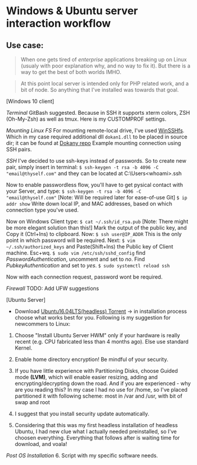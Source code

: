 # Windows & Ubuntu server interaction workflow

## Use case:
> When one gets tired of _enterprise_ applications breaking up on Linux (usualy with poor explanation why, and no way to fix it). But there is a way to get the best of both worlds IMHO.

> At this point local server is intended only for PHP related work, and a bit of node. So anything that I've installed was towards that goal.

[Windows 10 client]

*Terminal* GitBash suggested. Because in SSH it supports xterm colors, ZSH (Oh-My-Zsh) as well as tmux. Here is my CUSTOMPROF settings.

*Mounting Linux FS*
For mounting remote-local drive, I've used [WinSSHfs](https://github.com/Foreveryone-cz/win-sshfs/releases). Which in my case required additional dll `dokan1.dll` to be placed in source dir; it can be found at [Dokany repo](https://github.com/dokan-dev/dokany/releases)
Example mounting connection using SSH pairs.

*SSH*
I've decided to use ssh-keys instead of passwords. So to create new pair, simply insert in terminal:
`$ ssh-keygen -t rsa -b 4096 -C "email@thyself.com"`
and they can be located at C:\Users\<whoami>\.ssh

Now to enable passwordless flow, you'll have to get pysical contact with your Server, and type:
`$ ssh-keygen -t rsa -b 4096 -C "email@thyself.com"` [Note: Will be required later for ease-of-use Git]
`$ ip addr show`
Write down local IP, and MAC addresses, based on which connection type you've used.

Now on Windows Client type:
`$ cat ~/.ssh/id_rsa.pub` [Note: There might be more elegant solution than this!]
Mark the output of the public key, and Copy it (Ctrl+Ins) to clipboard. Now:
`$ ssh user@IP_ADDR`
This is the only point in which password will be required. Next:
`$ vim ~/.ssh/authorized_keys` and Paste(Shift+Ins) the Public key of Client machine. Esc+wq.
`$ sudo vim /etc/ssh/sshd_config` find _PasswordAuthentication_, uncomment and set to _no_. Find _PubkeyAuthentication_ and set to _yes_.
`$ sudo systemctl reload ssh`

Now with each connection request, password wont be required.

*Firewall*
    TODO: Add UFW suggestions

[Ubuntu Server]

* Download [Ubuntu16.04LTS(headless) Torrent](http://releases.ubuntu.com/16.04/ubuntu-16.04.3-server-amd64.iso.torrent?_ga=2.93931348.89627716.1518119172-582049912.1518119172) -> in installation process choose what works best for you. Following is my suggestion for newcommers to Linux:

1. Choose "Install Ubuntu Server HWM" only if your hardware is really recent (e.g. CPU fabricated less than 4 months ago). Else use standard Kernel.
2. Enable home directory encryption! Be mindful of your security.
3. If you have little experience with Partitioning Disks, choose Guided mode **(LVM)**, which will enable easier resizing, adding and encrypting/decrypting down the road. And if you are experienced - why are you reading this? In my case I had no use for /home, so I've placed partitioned it with following scheme:
most in /var and /usr, with bit of swap and root

4. I suggest that you install security update automatically.
5. Considering that this was my first headless installation of headless Ubuntu, I had new clue what I actually needed preinstalled, so I've choosen everything. Everything that follows after is waiting time for download, and voala!

_Post OS Installation_
6. Script with my specific software needs.



